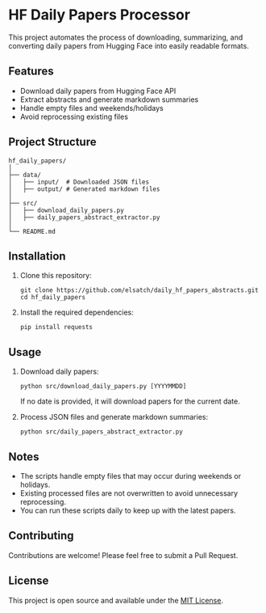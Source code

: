 # HF Daily Papers Processor

This project automates the process of downloading, summarizing, and converting daily papers from Hugging Face into easily readable formats.

## Features

- Download daily papers from Hugging Face API
- Extract abstracts and generate markdown summaries
- Handle empty files and weekends/holidays
- Avoid reprocessing existing files

## Project Structure

```
hf_daily_papers/
│
├── data/
│   ├── input/  # Downloaded JSON files
│   ├── output/ # Generated markdown files
│
├── src/
│   ├── download_daily_papers.py
│   ├── daily_papers_abstract_extractor.py
│
└── README.md
```

## Installation

1. Clone this repository:

   ```
   git clone https://github.com/elsatch/daily_hf_papers_abstracts.git
   cd hf_daily_papers
   ```

2. Install the required dependencies:

   ```
   pip install requests
   ```

## Usage

1. Download daily papers:
   ```
   python src/download_daily_papers.py [YYYYMMDD]
   ```
   If no date is provided, it will download papers for the current date.

2. Process JSON files and generate markdown summaries:
   ```
   python src/daily_papers_abstract_extractor.py
   ```


## Notes

- The scripts handle empty files that may occur during weekends or holidays.
- Existing processed files are not overwritten to avoid unnecessary reprocessing.
- You can run these scripts daily to keep up with the latest papers.

## Contributing

Contributions are welcome! Please feel free to submit a Pull Request.

## License

This project is open source and available under the [MIT License](https://choosealicense.com/licenses/mit/).
